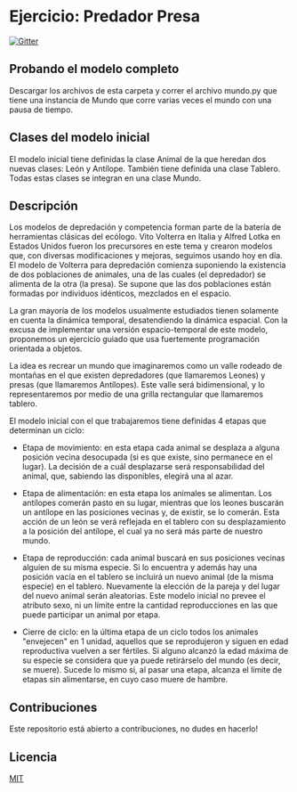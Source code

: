 # Ejercicio: Predador Presa

[![Gitter](https://img.shields.io/badge/Python-FFD43B?style=for-the-badge&logo=python&logoColor=darkgreen)](https://www.python.org/)

## Probando el modelo completo
Descargar los archivos de esta carpeta y correr el archivo mundo.py que tiene una instancia de Mundo que corre varias veces el mundo con una pausa de tiempo.

## Clases del modelo inicial
El modelo inicial tiene definidas la clase Animal de la que heredan dos nuevas clases: León y Antílope. También tiene definida una clase Tablero. Todas estas clases se integran en una clase Mundo.

## Descripción
Los modelos de depredación y competencia forman parte de la batería de herramientas clásicas del ecólogo. Vito Volterra en Italia y Alfred Lotka en Estados Unidos fueron los precursores en este tema y crearon modelos que, con diversas modificaciones y mejoras, seguimos usando hoy en día. El modelo de Volterra para depredación comienza suponiendo la existencia de dos poblaciones de animales, una de las cuales (el depredador) se alimenta de la otra (la presa). Se supone que las dos poblaciones están formadas por individuos idénticos, mezclados en el espacio.

La gran mayoría de los modelos usualmente estudiados tienen solamente en cuenta la dinámica temporal, desatendiendo la dinámica espacial. Con la excusa de implementar una versión espacio-temporal de este modelo, proponemos un ejercicio guiado que usa fuertemente programación orientada a objetos.

La idea es recrear un mundo que imaginaremos como un valle rodeado de montañas en el que existen depredadores (que llamaremos Leones) y presas (que llamaremos Antílopes). Este valle será bidimensional, y lo representaremos por medio de una grilla rectangular que llamaremos tablero.

El modelo inicial con el que trabajaremos tiene definidas 4 etapas que determinan un ciclo:

* Etapa de movimiento: en esta etapa cada animal se desplaza a alguna posición vecina desocupada (si es que existe, sino permanece en el lugar). La decisión de a cuál desplazarse será responsabilidad del animal, que, sabiendo las disponibles, elegirá una al azar.

* Etapa de alimentación: en esta etapa los animales se alimentan. Los antílopes comerán pasto en su lugar, mientras que los leones buscarán un antílope en las posiciones vecinas y, de existir, se lo comerán. Esta acción de un león se verá reflejada en el tablero con su desplazamiento a la posición del antílope, el cual ya no será más parte de nuestro mundo.

* Etapa de reproducción: cada animal buscará en sus posiciones vecinas alguien de su misma especie. Si lo encuentra y además hay una posición vacía en el tablero se incluirá un nuevo animal (de la misma especie) en el tablero. Nuevamente la elección de la pareja y del lugar del nuevo animal serán aleatorias. Este modelo inicial no prevee el atributo sexo, ni un límite entre la cantidad reproducciones en las que puede participar un animal por etapa.

* Cierre de ciclo: en la última etapa de un ciclo todos los animales "envejecen" en 1 unidad, aquellos que se reprodujeron y siguen en edad reproductiva vuelven a ser fértiles. Si alguno alcanzó la edad máxima de su especie se considera que ya puede retirárselo del mundo (es decir, se muere). Sucede lo mismo si, al pasar una etapa, alcanza el límite de etapas sin alimentarse, en cuyo caso muere de hambre.

## Contribuciones

Este repositorio está abierto a contribuciones, no dudes en hacerlo!

## Licencia

[MIT](https://choosealicense.com/licenses/mit/)